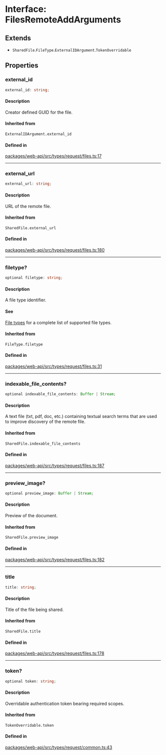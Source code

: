 # Interface: FilesRemoteAddArguments

## Extends

- `SharedFile`.`FileType`.`ExternalIDArgument`.`TokenOverridable`

## Properties

### external\_id

```ts
external_id: string;
```

#### Description

Creator defined GUID for the file.

#### Inherited from

`ExternalIDArgument.external_id`

#### Defined in

[packages/web-api/src/types/request/files.ts:17](https://github.com/slackapi/node-slack-sdk/blob/main/packages/web-api/src/types/request/files.ts#L17)

***

### external\_url

```ts
external_url: string;
```

#### Description

URL of the remote file.

#### Inherited from

`SharedFile.external_url`

#### Defined in

[packages/web-api/src/types/request/files.ts:180](https://github.com/slackapi/node-slack-sdk/blob/main/packages/web-api/src/types/request/files.ts#L180)

***

### filetype?

```ts
optional filetype: string;
```

#### Description

A file type identifier.

#### See

[File types](https://api.slack.com/types/file#file_types) for a complete list of supported file types.

#### Inherited from

`FileType.filetype`

#### Defined in

[packages/web-api/src/types/request/files.ts:31](https://github.com/slackapi/node-slack-sdk/blob/main/packages/web-api/src/types/request/files.ts#L31)

***

### indexable\_file\_contents?

```ts
optional indexable_file_contents: Buffer | Stream;
```

#### Description

A text file (txt, pdf, doc, etc.) containing textual search terms that are used to improve discovery
of the remote file.

#### Inherited from

`SharedFile.indexable_file_contents`

#### Defined in

[packages/web-api/src/types/request/files.ts:187](https://github.com/slackapi/node-slack-sdk/blob/main/packages/web-api/src/types/request/files.ts#L187)

***

### preview\_image?

```ts
optional preview_image: Buffer | Stream;
```

#### Description

Preview of the document.

#### Inherited from

`SharedFile.preview_image`

#### Defined in

[packages/web-api/src/types/request/files.ts:182](https://github.com/slackapi/node-slack-sdk/blob/main/packages/web-api/src/types/request/files.ts#L182)

***

### title

```ts
title: string;
```

#### Description

Title of the file being shared.

#### Inherited from

`SharedFile.title`

#### Defined in

[packages/web-api/src/types/request/files.ts:178](https://github.com/slackapi/node-slack-sdk/blob/main/packages/web-api/src/types/request/files.ts#L178)

***

### token?

```ts
optional token: string;
```

#### Description

Overridable authentication token bearing required scopes.

#### Inherited from

`TokenOverridable.token`

#### Defined in

[packages/web-api/src/types/request/common.ts:43](https://github.com/slackapi/node-slack-sdk/blob/main/packages/web-api/src/types/request/common.ts#L43)
